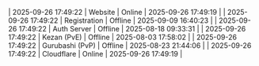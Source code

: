 | 2025-09-26 17:49:22 | Website | Online | 2025-09-26 17:49:19 |
| 2025-09-26 17:49:22 | Registration | Offline | 2025-09-09 16:40:23 |
| 2025-09-26 17:49:22 | Auth Server | Offline | 2025-08-18 09:33:31 |
| 2025-09-26 17:49:22 | Kezan (PvE) | Offline | 2025-08-03 17:58:02 |
| 2025-09-26 17:49:22 | Gurubashi (PvP) | Offline | 2025-08-23 21:44:06 |
| 2025-09-26 17:49:22 | Cloudflare | Online | 2025-09-26 17:49:19 |
